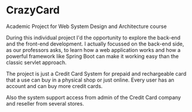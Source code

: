 # CrazyCard
Academic Project for Web System Design and Architecture course

During this individual project I'd the opportunity to explore the back-end and the front-end development.
I actually focussed on the back-end side, as our professors asks, to learn how a web application works and how a powerful framework like Spring Boot can make it working easy than the classic servlet approach.

The project is just a Credit Card System for prepaid and rechargeable card that a use can buy in a physical shop or just online.
Every user has an account and can buy more credit cards.

Also the system support access from admin of the Credit Card company and reseller from several stores.
